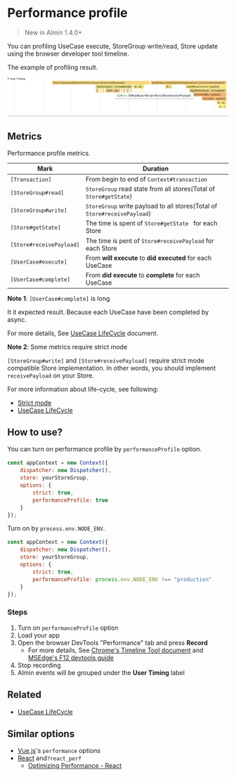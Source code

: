 # Performance profile

> New in Almin 1.4.0+

You can profiling UseCase execute, StoreGroup write/read, Store update using the browser developer tool timeline.

The example of profiling result.

![performance-timeline.png](./img/performance-timeline.png)

## Metrics

Performance profile metrics.


| Mark                     | Duration                                 |
| ------------------------ | ---------------------------------------- |
| `[Transaction]`          | From begin to end of `Context#transaction` |
| `[StoreGroup#read]`      | `StoreGroup` read state from all stores(Total of `Store#getState`) |
| `[StoreGroup#write]`     | `StoreGroup` write payload to all stores(Total of `Store#receivePayload`) |
| `[Store#getState]`       | The time is spent of `Store#getState ` for each Store |
| `[Store#receivePayload]` | The time is pent of  `Store#receivePayload` for each Store |
| `[UserCase#execute]`     | From **will execute** to **did executed** for each UseCase |
| `[UserCase#complete]`    | From **did execute** to **complete** for each UseCase |

**Note 1**: `[UserCase#complete]` is long 

It it expected result. Because each UseCase have been completed by async.

For more details, See [UseCase LifeCycle](./usecase-lifecycle.md) document.

**Note 2**: Some metrics require strict mode

`[StoreGroup#write]` and `[Store#receivePayload]` require strict mode compatible Store implementation.
In other words, you should implement `receivePayload` on your Store.

For more information about life-cycle, see following:

- [Strict mode](./strict-mode.md)
- [UseCase LifeCycle](./usecase-lifecycle.md)

## How to use?

You can turn on performance profile by `performanceProfile` option. 

```js
const appContext = new Context({
    dispatcher: new Dispatcher(),
    store: yourStoreGroup,
    options: {
        strict: true,
        performanceProfile: true
    }
});
```

Turn on by `process.env.NODE_ENV`.

```js
const appContext = new Context({
    dispatcher: new Dispatcher(),
    store: yourStoreGroup,
    options: {
        strict: true,
        performanceProfile: process.env.NODE_ENV !== "production"
    }
});
```

### Steps

1. Turn on `performanceProfile` option
2. Load your app
3. Open the browser DevTools "Performance" tab and press **Record**
    - For more details, See [Chrome's Timeline Tool document](https://developers.google.com/web/tools/chrome-devtools/evaluate-performance/timeline-tool) and [MSEdge's F12 devtools guide](https://docs.microsoft.com/en-us/microsoft-edge/f12-devtools-guide/performance "F12 devtools guide - Performance - Microsoft Edge Development | Microsoft Docs")
4. Stop recording
5. Almin events will be grouped under the **User Timing** label

## Related

- [UseCase LifeCycle](./usecase-lifecycle.md)

## Similar options

- [Vue.js](https://vuejs.org/v2/api/#performance "Vue.js")'s `performance` options
- [React](https://facebook.github.io/react/ "React - A JavaScript library for building user interfaces") and`?react_perf`
    - [Optimizing Performance - React](https://facebook.github.io/react/docs/optimizing-performance.html "Optimizing Performance - React")
